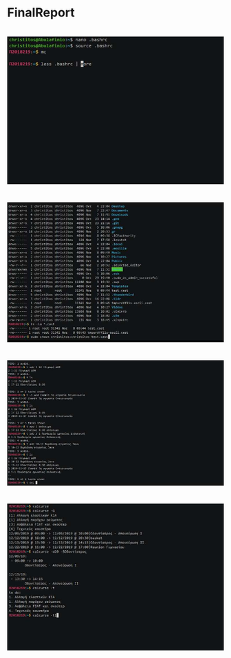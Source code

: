 # FinalReport

#
![Screenshot](ergasia_1.jpg)
#
![Screenshot](ergasia_2.jpg)
#
![Screenshot](ergasia_3.jpg)
#
![Screenshot](ergasia_4.jpg)
